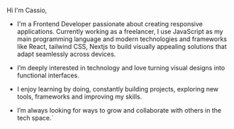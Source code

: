 Hi I'm Cassio, 

- I'm a Frontend Developer passionate about creating responsive applications. Currently working as a freelancer, I use JavaScript as my main programming language and modern technologies and frameworks like React, tailwind CSS, Nextjs to build visually appealing solutions that adapt seamlessly across devices.

 - I’m deeply interested in technology and love turning visual designs into functional interfaces. 

- I enjoy learning by doing, constantly building projects, exploring new tools, frameworks and improving my skills.

-  I’m always looking for ways to grow and collaborate with others in the tech space.`
  


<!---
Cassio-Sales/Cassio-Sales is a ✨ special ✨ repository because its `README.md` (this file) appears on your GitHub profile.
You can click the Preview link to take a look at your changes.
--->

